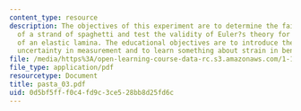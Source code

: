 ```yaml
---
content_type: resource
description: The objectives of this experiment are to determine the failure strain
  of a strand of spaghetti and test the validity of Euler?s theory for the large deflections
  of an elastic lamina. The educational objectives are to introduce the concept of
  uncertainty in measurement and to learn something about strain in bending.
file: /media/https%3A/open-learning-course-data-rc.s3.amazonaws.com/1-105-solid-mechanics-laboratory-fall-2003/0d5bf5fff0c4fd9c3ce528bb8d25fd6c_pasta_03.pdf
file_type: application/pdf
resourcetype: Document
title: pasta_03.pdf
uid: 0d5bf5ff-f0c4-fd9c-3ce5-28bb8d25fd6c
---
```

